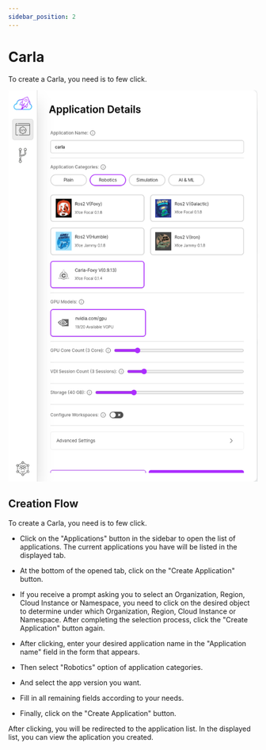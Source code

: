 ```yaml
---
sidebar_position: 2
---
```


# Carla

To create a Carla, you need is to few click.

![To create a Carla, you need is to few click.](./img/carla.png)

## Creation Flow

To create a Carla, you need is to few click.

- Click on the "Applications" button in the sidebar to open the list of applications. The current applications you have will be listed in the displayed tab.

- At the bottom of the opened tab, click on the "Create Application" button.

- If you receive a prompt asking you to select an Organization, Region, Cloud Instance or Namespace, you need to click on the desired object to determine under which Organization, Region, Cloud Instance or Namespace. After completing the selection process, click the "Create Application" button again.

- After clicking, enter your desired application name in the "Application name" field in the form that appears.

- Then select "Robotics" option of application categories.

- And select the app version you want.

- Fill in all remaining fields according to your needs.

- Finally, click on the "Create Application" button.

After clicking, you will be redirected to the application list. In the displayed list, you can view the aplication you created.
